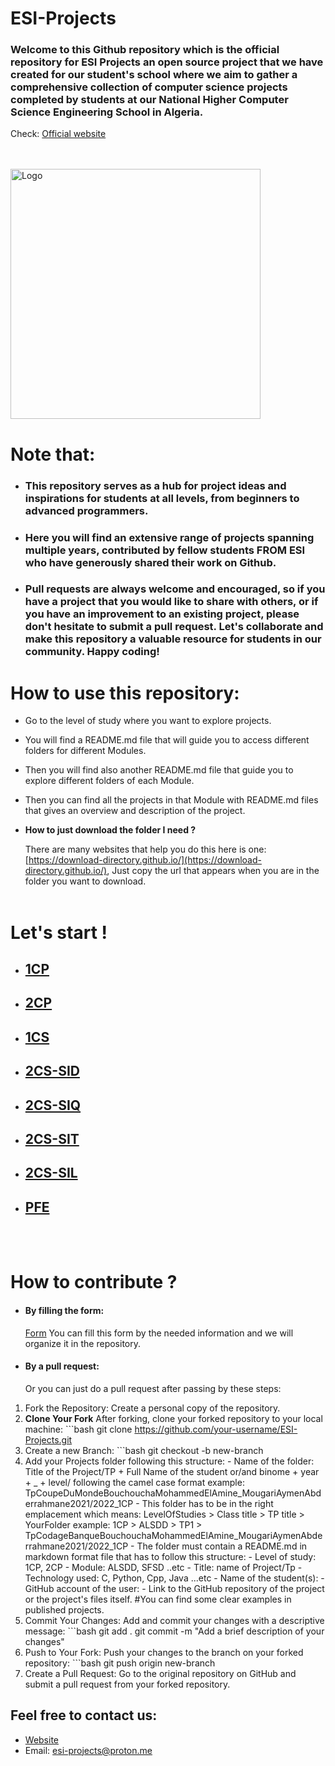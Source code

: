 # ESI-Projects

### Welcome to this Github repository which is the official repository for ESI Projects an open source project that we have created for our student's school where we aim to gather a comprehensive collection of computer science projects completed by students at our National Higher Computer Science Engineering School in Algeria. 
Check: [Official website](https://esiprojects.vercel.app/)

<br>
<br>



<img src="src/ESI%20Projects.png" alt="Logo" width="400"/>
<br>


# Note that:

* ### This repository serves as a hub for project ideas and inspirations for students at all levels, from beginners to advanced programmers. 
* ### Here you will find an extensive range of projects spanning multiple years, contributed by fellow students FROM ESI who have generously shared their work on Github. 
* ### Pull requests are always welcome and encouraged, so if you have a project that you would like to share with others, or if you have an improvement to an existing project, please don't hesitate to submit a pull request. Let's collaborate and make this repository a valuable resource for students in our community. Happy coding!

# How to use this repository:
* Go to the level of study where you want to explore projects.
* You will find a README.md file that will guide you to access different folders for different Modules.
* Then you will find also another README.md file that guide you to explore different folders of each Module.
* Then you can find all the projects in that Module with README.md files that gives an overview and description of the project.
* **How to just download the folder I need ?**
  
  There are many websites that help you do this here is one: [https://download-directory.github.io/](https://download-directory.github.io/), Just copy the url that appears when you are in the folder you want to download.
<br><br>


# Let's start !
* ## [1CP](./1st%20year%20-%201CP/1CP.md)
* ## [2CP](./2nd%20year%20-%202CP/2CP.md)
* ## [1CS](./3rd%20year-%201CS/1CS.md)
* ## [2CS-SID](./4th%20year%20-%202CS-SID/2CS-SID.md)
* ## [2CS-SIQ](./4th%20year%20-%202CS-SIQ/2CS-SIQ.md)
* ## [2CS-SIT](./4th%20year%20-%202CS-SIT/2CS-SIT.md)
* ## [2CS-SIL](./4th%20year%20-%202CS-SIL/2CS-SIL.md)
* ## [PFE](./PFE/PFE.md)
<br><br>

# How to contribute ?
   * #### **By filling the form:**
     [Form](https://docs.google.com/forms/d/e/1FAIpQLScUQ5toGjDysObDA_wD3QnYdMyh70-1MArTPkVXGkfSIqX--Q/viewform?usp=sharing)
     You can fill this form by the needed information and we will organize it in the repository.
   * #### **By a pull request:**
     Or you can just do a pull request after passing by these steps:
   1. Fork the Repository:
     Create a personal copy of the repository.
   2. **Clone Your Fork**
     After forking, clone your forked repository to your local machine:
     ```bash
     git clone https://github.com/your-username/ESI-Projects.git
   3. Create a new Branch:
     ```bash
     git checkout -b new-branch
   4. Add your Projects folder following this structure:
                - Name of the folder: Title of the Project/TP + Full Name of the student or/and binome + year + _ + level/ following the camel case format 
                example: TpCoupeDuMondeBouchouchaMohammedElAmine_MougariAymenAbderrahmane2021/2022_1CP
                - This folder has to be in the right emplacement which means: LevelOfStudies > Class title > TP title > YourFolder
                example: 1CP > ALSDD > TP1 > TpCodageBanqueBouchouchaMohammedElAmine_MougariAymenAbderrahmane2021/2022_1CP
                - The folder must contain a README.md in markdown format file that has to follow this structure:
                - Level of study: 1CP, 2CP
                - Module: ALSDD, SFSD ..etc
                - Title: name of Project/Tp
                - Technology used: C, Python, Cpp, Java ...etc
                - Name of the student(s):
                - GitHub account of the user:
                - Link to the GitHub repository of the project or the project's files itself.
                #You can find some clear examples in published projects. 
   5. Commit Your Changes:
     Add and commit your changes with a descriptive message:
    ```bash
    git add .
    git commit -m "Add a brief description of your changes"
   6. Push to Your Fork:
    Push your changes to the branch on your forked repository:
    ```bash
    git push origin new-branch
   7. Create a Pull Request:
    Go to the original repository on GitHub and submit a pull request from your forked repository. 

## Feel free to contact us:
* [Website](https://esiprojects.vercel.app/)
* Email: [esi-projects@proton.me](mailto:esi-projects@proton.me) 
